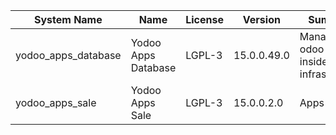| System Name | Name | License | Version | Summary | Price |
|---|---|---|---|---|---|
| yodoo_apps_database | Yodoo Apps Database | LGPL-3 | 15.0.0.49.0 | Manage all odoo apps inside your infrastructure |  |
| yodoo_apps_sale | Yodoo Apps Sale | LGPL-3 | 15.0.0.2.0 | Apps Sales |  |
